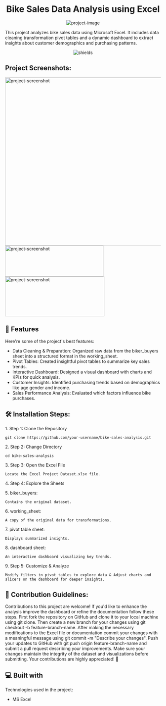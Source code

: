 <h1 align="center" id="title">Bike Sales Data Analysis using Excel</h1>

<p align="center"><img src="https://socialify.git.ci/aloukik16/Bike-Sales-Data-Analysis/image?language=1&amp;name=1&amp;theme=Light" alt="project-image"></p>

<p id="description">This project analyzes bike sales data using Microsoft Excel. It includes data cleaning transformation pivot tables and a dynamic dashboard to extract insights about customer demographics and purchasing patterns.</p>

<p align="center"><img src="https://img.shields.io/badge/Microsoft_Excel-217346?style=for-the-badge&amp;logo=microsoft-excel&amp;logoColor=white" alt="shields"></p>

<h2>Project Screenshots:</h2>

<img src="https://drive.google.com/file/d/1qu-Ne_0yargUQxpoEpRiBPugSDhYDOcv/view?usp=sharing" alt="project-screenshot" width="873" height="543/">

<img src="https://drive.google.com/file/d/1vcLXo7-7LhNuI9UgAwtvRjYVFRPu6Y0t/view?usp=sharing" alt="project-screenshot" width="318" height="100/">

<img src="https://drive.google.com/file/d/1COyqERg3Duu4Ie7wpaghpSKUz1C59IfF/view?usp=sharing" alt="project-screenshot" width="321" height="129/">

  
  
<h2>🧐 Features</h2>

Here're some of the project's best features:

*   Data Cleaning & Preparation: Organized raw data from the biker\_buyers sheet into a structured format in the working\_sheet.
*   Pivot Tables: Created insightful pivot tables to summarize key sales trends.
*   Interactive Dashboard: Designed a visual dashboard with charts and KPIs for quick analysis.
*   Customer Insights: Identified purchasing trends based on demographics like age gender and income.
*   Sales Performance Analysis: Evaluated which factors influence bike purchases.

<h2>🛠️ Installation Steps:</h2>

<p>1. Step 1: Clone the Repository</p>

```
git clone https://github.com/your-username/bike-sales-analysis.git
```

<p>2. Step 2: Change Directory</p>

```
cd bike-sales-analysis
```

<p>3. Step 3: Open the Excel File</p>

```
Locate the Excel Project Dataset.xlsx file.
```

<p>4. Step 4: Explore the Sheets</p>

<p>5. biker_buyers:</p>

```
Contains the original dataset.
```

<p>6. working_sheet:</p>

```
A copy of the original data for transformations.
```

<p>7. pivot table sheet:</p>

```
Displays summarized insights.
```

<p>8. dashboard sheet:</p>

```
An interactive dashboard visualizing key trends.
```

<p>9. Step 5: Customize &amp; Analyze</p>

```
Modify filters in pivot tables to explore data & Adjust charts and slicers on the dashboard for deeper insights.
```

<h2>🍰 Contribution Guidelines:</h2>

Contributions to this project are welcome! If you'd like to enhance the analysis improve the dashboard or refine the documentation follow these steps. First fork the repository on GitHub and clone it to your local machine using git clone. Then create a new branch for your changes using git checkout -b feature-branch-name. After making the necessary modifications to the Excel file or documentation commit your changes with a meaningful message using git commit -m "Describe your changes". Push your updates to GitHub with git push origin feature-branch-name and submit a pull request describing your improvements. Make sure your changes maintain the integrity of the dataset and visualizations before submitting. Your contributions are highly appreciated! 🚀

  
  
<h2>💻 Built with</h2>

Technologies used in the project:

*   MS Excel
